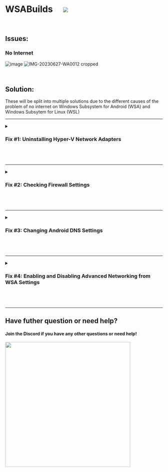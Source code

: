 # WSABuilds &nbsp; &nbsp; <img src="https://img.shields.io/github/downloads/MustardChef/WSABuilds/total?label=Total%20Downloads&style=for-the-badge"/> &nbsp; 

&nbsp;
&nbsp;

## Issues:
### No Internet

![image](https://user-images.githubusercontent.com/68516357/215296995-4a8c9184-321e-438f-9483-6983ce65ce47.png) ![IMG-20230627-WA0012 cropped](https://github.com/MustardChef/WSABuilds/assets/68516357/a108b1df-2e03-4a52-9e0a-d0004a9d3585)

&nbsp;
&nbsp;
&nbsp;
&nbsp;

## Solution: 
These will be split into multiple solutions due to the different causes of the problem of no internet on Windows Subsystem for Android (WSA) and Windows Subsytem for Linux (WSL) 

---

<details>     
   <summary><h3>Fix #1: Uninstalling Hyper-V Network Adapters<h3></summary>

<br />

**Some Hyper-V Network Drivers may be interferring with WSA or WSL**
&nbsp;

**⚠️ Carry these instructions out with caution. ⚠️**

**⚠️ I do not take responsibility for any damage caused ⚠️**
     
&nbsp;
#### **Step 1: Open Device Manager**
1. Using Search or Win + X, open Device manager
![image](https://user-images.githubusercontent.com/68516357/215346473-88649375-6a5b-46b2-80bb-6f6551c23c5f.png)
&nbsp;
#### **Step 2: Show Hidden Device**
3. Press on "View" 
4. Select "Show hidden devices"
![image](https://user-images.githubusercontent.com/68516357/215347683-6c84663c-a3cb-4e79-bc63-a2cdf91bb4ef.png)
&nbsp;
#### **Step 3: Uninstalling All Hyper-V Network Adapter**
5. Select each driver that has "Hyper-V" in its name
6. Right-Click and select "Uninstall Driver" for each of these drivers
![image](https://user-images.githubusercontent.com/68516357/215347543-91c71429-26fe-44a2-b818-dd9bfeb6bcaf.png)
#### **Step 4: Restart Windows**
![](https://external-content.duckduckgo.com/iu/?u=https%3A%2F%2Fwww.4winkey.com%2Fimages%2Farticle%2Fwindows-tips%2Frestart-screen-stuck.jpg&f=1&nofb=1&ipt=2b826a4d045dc39aaa0487ea2338289d905c9f94c365f5f606334100a1ec9cb1&ipo=images)
#### **Step 5: Restart your PC**

</details>


<br />
<br />

---

<details>     
   <summary><h3>Fix #2: Checking Firewall Settings<h3></summary>
   
Sometimes Windows Firewall and other Firewall tools and software may be the cause of internet issues. It is therefore important that we check them if we are facing issues with internet on WSA.    

<br />
<br />

<details>     
   <summary><h4>Users with Windows Firewall<h4></summary>

****1. Open Windows Firewall by pressing the Windows Key and "R" key, Open Run****

****2. Type WF.msc, and then select OK. See also [Open Windows Firewall](https://learn.microsoft.com/en-us/windows/security/operating-system-security/network-security/windows-firewall/best-practices-configuring)****

****3. Go to the "Inbound Connection" tab****

![image](https://github.com/MustardChef/WSABuilds/assets/68516357/c2863479-fc0d-46cc-a211-815026e68dfd)

****4. Find the entries in the list that state: "Windows Subsystem for Android™"**** 

![image](https://github.com/MustardChef/WSABuilds/assets/68516357/6c16b5fe-6670-4467-b8b4-f8feb9de0210)

![image](https://github.com/MustardChef/WSABuilds/assets/68516357/00b8a9cc-620b-41b7-9135-0796af2ee72e)

![image](https://github.com/MustardChef/WSABuilds/assets/68516357/607a0be4-9898-43dd-b3c9-38b6429a2f30)


****5. Confirm that these entries are Enabled and "Action" is set to "Allow" for both UDP and TCP for all entries (as shown above)**** 

****6. Now, go to the "Outbound Connection" tab****

![image](https://github.com/MustardChef/WSABuilds/assets/68516357/051c1f4d-1eaa-4055-81e7-4f7299cd7c56)

****7. Find the entries in the list that state: "Windows Subsystem for Android™"**** 

![image](https://github.com/MustardChef/WSABuilds/assets/68516357/5db5319c-00cf-47ed-9ded-8610bfff1702)

![image](https://github.com/MustardChef/WSABuilds/assets/68516357/574947cf-68be-4aa4-a002-8edf4dd48527)

****5. Confirm that these entries are Enabled and "Action" is set to "Allow" for both UDP and TCP for all entries (as shown above)**** 

<br />

> <picture>
>   <source media="(prefers-color-scheme: light)" srcset="https://raw.githubusercontent.com/Mqxx/GitHub-Markdown/main/blockquotes/badge/light-theme/tip.svg">
>   <img alt="Tip" src="https://raw.githubusercontent.com/Mqxx/GitHub-Markdown/main/blockquotes/badge/dark-theme/tip.svg">
> </picture><br />
>     
> You may not have as many entries for "Windows Subsystem for Android™", as shown in the screenshots provded. These are just for illustration purposes and Firewall entries may look different on your device.    

<br />
<br />
<br />

</details>

<details>     
   <summary><h4>Antivirus Users <h4></summary>

It is a known issue that some antivirus firewall such as those built-in to ESET, Bitdefender, AVG and many others, can prevent the internet for Windows Susbsystem for Android (WSA) from working.
It is highly recommended to disable the firewall provided by these Antivirus/Antimalware tools and fallback to Windows Firewall (default), to see if the internet starts working.

Source: From my own experience and reports from others in the Discord community linked at the end. If disabling a certain antivirus/antimalware's built-in firewall works, please join the Discord server (invite at the end of this guide) and inform us.

</details> 


</details> 

<br />
<br />

---

<details>     
   <summary><h3>Fix #3: Changing Android DNS Settings<h3></summary>

****1. By pressing the Windows Key and "R" key, Open Run****

****2. Type wsa://com.android.settings, and then select OK.****

****3. Wait for Android Settings to load and open.****

****4. In Android Settings, click on the "Network and Internet" Section.****

****5. In the "Network and Internet" Section, select "Private DNS" .****

****6. In the "Select Private DNS mode", click on "Private DNS provider hostname".****

****7. In the entry box below, type "dns.google" and click save.****

****8. Now click on the "Internet" section and click on VirtWifi.****

****9. Click on "Disconnect".****

****10. Then click on "Connect".****

Your Internet should now be fixed!


</details> 


<br />
<br />


---

<details>     
   <summary><h3>Fix #4: Enabling and Disabling Advanced Networking from WSA Settings<h3></summary>

1. Go to the Start Menu and search for Windows Subsystem for Android™

<br />

2. Depending on your WSA version, the Advanced Networking setting is located in different places witin the WSA Settings app
   - For 2305 and newer builds, you must go to "Advanced settings" and then to "Experimental features"
   - For 2304 and older builds, this setting is located in the "System" tab/ main screen when you open the Settings app

<br />

3.
   - If Advanced Networking is ***ENABLED***, disable it as this may be causing issues with the internet and restart WSA and check if the interet is working now
   - If Advanced Networking is ***DISABLED***, enable it as this may be causing issues with the internet and restart WSA and check if the interet is working now

<br />

This may fix the internet on WSA.

</details> 



<br />  
<br />

---

## Have futher question or need help?

#### Join the Discord if you have any other questions or need help!

[<img src="https://invidget.switchblade.xyz/2thee7zzHZ" style="width: 400px;"/>](https://discord.gg/2thee7zzHZ)

   
<!--
![image](https://user-images.githubusercontent.com/68516357/215297044-40f32db5-2b0e-40bd-be50-11d451b7811e.png)

![image](https://user-images.githubusercontent.com/68516357/215297069-594fec55-0f26-4f4a-ab03-4902d4277054.png)

![image](https://user-images.githubusercontent.com/68516357/215297085-89072f6e-bfe0-4422-afbc-33f939382058.png)

![image](https://user-images.githubusercontent.com/68516357/215323733-1c071249-3b0c-490e-a69b-59befccdde6e.png)

![image](https://user-images.githubusercontent.com/68516357/215323705-0688b8ee-4451-4e7b-8a33-8335facc0d91.png)
--!>
